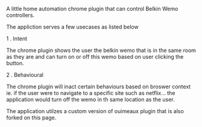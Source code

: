 A little home automation chrome plugin that can control Belkin Wemo controllers.

The appliction serves a few usecases as listed below 

1 . Intent 
 
 The chrome plugin shows the user the belkin wemo that is in the same room as they are and can turn on or off this wemo 
 based on user clicking the button.
 
 2 . Behavioural 
 
 The chrome plugin will inact certain behaviours based on broswer context ie. if the user were to navigate to a specific site 
 such as netflix... the application would turn off the wemo in th same location as the user.
 
 The application utilzes a custom version of ouimeaux plugin that is also forked on this page. 
 
